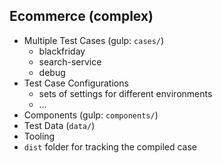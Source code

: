 ## Ecommerce (complex)

* Multiple Test Cases (gulp: `cases/`)
  * blackfriday
  * search-service
  * debug
* Test Case Configurations
  * sets of settings for different environments
  * …
* Components (gulp: `components/`)
* Test Data (`data/`)
* Tooling
* `dist` folder for tracking the compiled case
